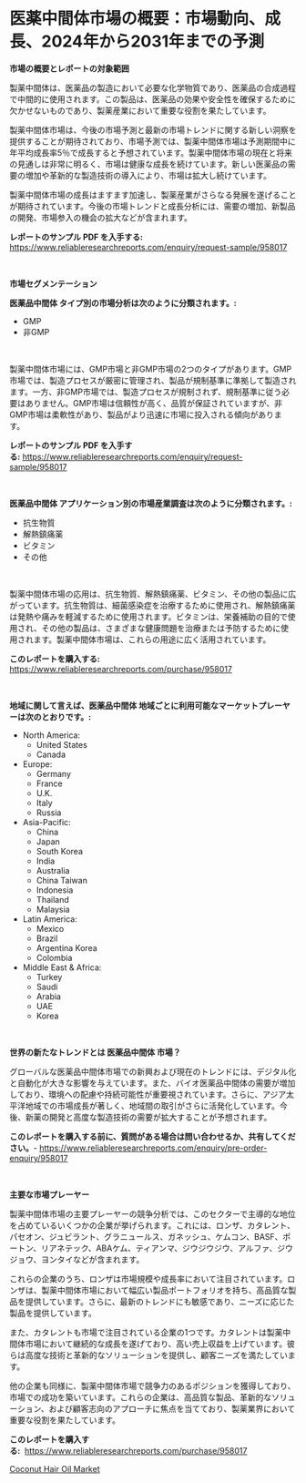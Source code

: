 <p><h1>医薬中間体市場の概要：市場動向、成長、2024年から2031年までの予測</h1></p><p><strong>市場の概要とレポートの対象範囲</strong></p>
<p><p>製薬中間体は、医薬品の製造において必要な化学物質であり、医薬品の合成過程で中間的に使用されます。この製品は、医薬品の効果や安全性を確保するために欠かせないものであり、製薬産業において重要な役割を果たしています。</p><p>製薬中間体市場は、今後の市場予測と最新の市場トレンドに関する新しい洞察を提供することが期待されており、市場予測では、製薬中間体市場は予測期間中に年平均成長率5％で成長すると予想されています。製薬中間体市場の現在と将来の見通しは非常に明るく、市場は健康な成長を続けています。新しい医薬品の需要の増加や革新的な製造技術の導入により、市場は拡大し続けています。</p><p>製薬中間体市場の成長はますます加速し、製薬産業がさらなる発展を遂げることが期待されています。今後の市場トレンドと成長分析には、需要の増加、新製品の開発、市場参入の機会の拡大などが含まれます。</p></p>
<p><strong>レポートのサンプル PDF を入手する:</strong> <a href="https://www.reliableresearchreports.com/enquiry/request-sample/958017">https://www.reliableresearchreports.com/enquiry/request-sample/958017</a></p>
<p>&nbsp;</p>
<p><strong>市場セグメンテーション</strong></p>
<p><strong>医薬品中間体 タイプ別の市場分析は次のように分類されます。:</strong></p>
<p><ul><li>GMP</li><li>非GMP</li></ul></p>
<p>&nbsp;</p>
<p><p>製薬中間体市場には、GMP市場と非GMP市場の2つのタイプがあります。GMP市場では、製造プロセスが厳密に管理され、製品が規制基準に準拠して製造されます。一方、非GMP市場では、製造プロセスが規制されず、規制基準に従う必要はありません。GMP市場は信頼性が高く、品質が保証されていますが、非GMP市場は柔軟性があり、製品がより迅速に市場に投入される傾向があります。</p></p>
<p><strong>レポートのサンプル PDF を入手する:</strong>&nbsp;<a href="https://www.reliableresearchreports.com/enquiry/request-sample/958017">https://www.reliableresearchreports.com/enquiry/request-sample/958017</a></p>
<p>&nbsp;</p>
<p><strong> 医薬品中間体 アプリケーション別の市場産業調査は次のように分類されます。:</strong></p>
<p><ul><li>抗生物質</li><li>解熱鎮痛薬</li><li>ビタミン</li><li>その他</li></ul></p>
<p>&nbsp;</p>
<p><p>製薬中間体市場の応用は、抗生物質、解熱鎮痛薬、ビタミン、その他の製品に広がっています。抗生物質は、細菌感染症を治療するために使用され、解熱鎮痛薬は発熱や痛みを軽減するために使用されます。ビタミンは、栄養補助の目的で使用され、その他の製品は、さまざまな健康問題を治療または予防するために使用されます。製薬中間体市場は、これらの用途に広く活用されています。</p></p>
<p><strong>このレポートを購入する:</strong>&nbsp; <a href="https://www.reliableresearchreports.com/purchase/958017">https://www.reliableresearchreports.com/purchase/958017</a></p>
<p>&nbsp;</p>
<p><strong>地域に関して言えば、医薬品中間体 地域ごとに利用可能なマーケットプレーヤーは次のとおりです。:</strong></p>
<p><ul>
    <li>
        North America:
        <ul>
            <li>United States</li>
            <li>Canada</li>
        </ul>
    </li>
    <li>
        Europe:
        <ul>
            <li>Germany</li>
            <li>France</li>
            <li>U.K.</li>
            <li>Italy</li>
            <li>Russia</li>
        </ul>
    </li>
    <li>
        Asia-Pacific:
        <ul>
            <li>China</li>
            <li>Japan</li>
            <li>South Korea</li>
            <li>India</li>
            <li>Australia</li>
            <li>China Taiwan</li>
            <li>Indonesia</li>
            <li>Thailand</li>
            <li>Malaysia</li>
        </ul>
    </li>
    <li>
        Latin America:
        <ul>
            <li>Mexico</li>
            <li>Brazil</li>
            <li>Argentina Korea</li>
            <li>Colombia</li>
        </ul>
    </li>
    <li>
        Middle East & Africa:
        <ul>
            <li>Turkey</li>
            <li>Saudi</li>
            <li>Arabia</li>
            <li>UAE</li>
            <li>Korea</li>
        </ul>
    </li>
    </ul></p>
<p>&nbsp;</p>
<p><strong>世界の新たなトレンドとは 医薬品中間体 市場？</strong></p>
<p><p>グローバルな医薬品中間体市場での新興および現在のトレンドには、デジタル化と自動化が大きな影響を与えています。また、バイオ医薬品中間体の需要が増加しており、環境への配慮や持続可能性が重要視されています。さらに、アジア太平洋地域での市場成長が著しく、地域間の取引がさらに活発化しています。今後、新薬の開発と高度な製造技術の需要が拡大することが予想されます。</p></p>
<p><strong>このレポートを購入する前に、質問がある場合は問い合わせるか、共有してください。</strong>- <a href="https://www.reliableresearchreports.com/enquiry/pre-order-enquiry/958017">https://www.reliableresearchreports.com/enquiry/pre-order-enquiry/958017</a></p>
<p>&nbsp;</p>
<p><strong>主要な市場プレーヤー</strong></p>
<p><p>製薬中間体市場の主要プレーヤーの競争分析では、このセクターで主導的な地位を占めているいくつかの企業が挙げられます。これには、ロンザ、カタレント、パセオン、ジュビラント、グラニュールス、ガネッシュ、ケムコン、BASF、ポートン、リアネテック、ABAケム、ティアンマ、ジウジウジウ、アルファ、ジウジョウ、ヨンタイなどが含まれます。</p><p>これらの企業のうち、ロンザは市場規模や成長率において注目されています。ロンザは、製薬中間体市場において幅広い製品ポートフォリオを持ち、高品質な製品を提供しています。さらに、最新のトレンドにも敏感であり、ニーズに応じた製品を提供しています。</p><p>また、カタレントも市場で注目されている企業の1つです。カタレントは製薬中間体市場において継続的な成長を遂げており、高い売上収益を上げています。彼らは高度な技術と革新的なソリューションを提供し、顧客ニーズを満たしています。</p><p>他の企業も同様に、製薬中間体市場で競争力のあるポジションを獲得しており、市場での成功を築いています。これらの企業は、高品質な製品、革新的なソリューション、および顧客志向のアプローチに焦点を当てており、製薬業界において重要な役割を果たしています。</p></p>
<p><strong>このレポートを購入する:</strong>&nbsp;&nbsp;<a href="https://www.reliableresearchreports.com/purchase/958017">https://www.reliableresearchreports.com/purchase/958017</a></p>
<p><p><a href="https://silk-columnist-571.notion.site/Coconut-Hair-Oil-Market-Offer-Valuable-Insights-into-Market-Size-Market-Share-Market-Trends-and-P-5ef2d38cba13430792ba4337ae2be0b7">Coconut Hair Oil Market</a></p></p>